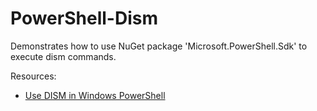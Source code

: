 # PowerShell-Dism
Demonstrates how to use NuGet package 'Microsoft.PowerShell.Sdk' to execute dism commands. 

Resources:

- [Use DISM in Windows PowerShell](https://learn.microsoft.com/en-us/windows-hardware/manufacture/desktop/use-dism-in-windows-powershell-s14?view=windows-11)
